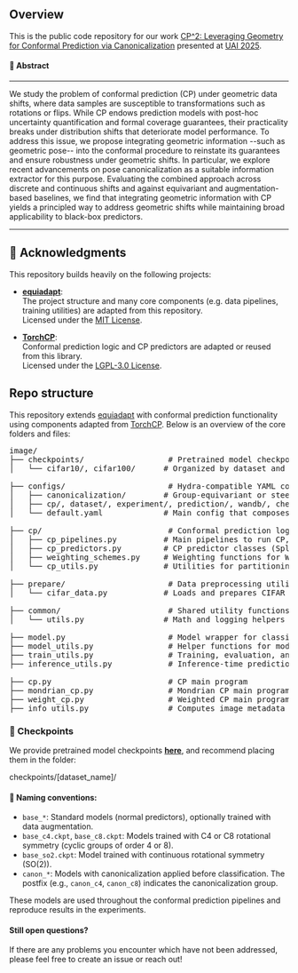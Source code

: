 ## Overview

This is the public code repository for our work
[CP^2: Leveraging Geometry for Conformal Prediction via Canonicalization](https://www.arxiv.org/abs/2506.16189) presented at [UAI 2025](https://www.auai.org/uai2025/).


#### 📝 Abstract 
---

We study the problem of conformal prediction (CP) under geometric data shifts, where data samples are susceptible to transformations such as rotations or flips. While CP endows prediction models with post-hoc uncertainty quantification and formal coverage guarantees, their practicality breaks under distribution shifts that deteriorate model performance. To address this issue, we propose integrating geometric information --such as geometric pose-- into the conformal procedure to reinstate its guarantees and ensure robustness under geometric shifts. In particular, we explore recent advancements on pose canonicalization as a suitable information extractor for this purpose. Evaluating the combined approach across discrete and continuous shifts and against equivariant and augmentation-based baselines, we find that integrating geometric information with CP yields a principled way to address geometric shifts while maintaining broad applicability to black-box predictors.

---

## 📌 Acknowledgments

This repository builds heavily on the following projects:

- [**equiadapt**](https://github.com/arnab39/equiadapt):  
  The project structure and many core components (e.g. data pipelines, training utilities) are adapted from this repository.  
  Licensed under the [MIT License](https://github.com/arnab39/equiadapt/blob/main/LICENSE).

- [**TorchCP**](https://github.com/ml-stat-sustech/torchcp):  
  Conformal prediction logic and CP predictors are adapted or reused from this library.  
  Licensed under the [LGPL-3.0 License](https://www.gnu.org/licenses/lgpl-3.0.html).


## Repo structure
This repository extends [equiadapt](https://github.com/arnab39/equiadapt/tree/main) with conformal prediction functionality using components adapted from [TorchCP](https://github.com/ml-stat-Sustech/TorchCP). Below is an overview of the core folders and files:

<pre>
image/
├── checkpoints/                  # Pretrained model checkpoints for CIFAR-10 and CIFAR-100
│   └── cifar10/, cifar100/      # Organized by dataset and symmetry group (e.g. base, canon_c8, so2)

├── configs/                      # Hydra-compatible YAML configuration files
│   ├── canonicalization/        # Group-equivariant or steerable settings
│   ├── cp/, dataset/, experiment/, prediction/, wandb/, checkpoint/
│   └── default.yaml             # Main config that composes all others

├── cp/                           # Conformal prediction logic
│   ├── cp_pipelines.py          # Main pipelines to run CP, MCP and WCP trials
│   ├── cp_predictors.py         # CP predictor classes (Split CP, Weighted CP, Mondrian CP)
│   ├── weighting_schemes.py     # Weighting functions for WCP
│   └── cp_utils.py              # Utilities for partitioning and binning

├── prepare/                      # Data preprocessing utilities
│   └── cifar_data.py            # Loads and prepares CIFAR datasets

├── common/                       # Shared utility functions
│   └── utils.py                 # Math and logging helpers

├── model.py                      # Model wrapper for classification
├── model_utils.py                # Helper functions for model construction
├── train_utils.py                # Training, evaluation, and model loading routines
├── inference_utils.py            # Inference-time prediction logic

├── cp.py                         # CP main program
├── mondrian_cp.py                # Mondrian CP main program
├── weight_cp.py                  # Weighted CP main program
├── info_utils.py                 # Computes image metadata (entropy, color, label)
</pre>


### 🧠 Checkpoints

We provide pretrained model checkpoints [**here**](https://drive.google.com/drive/folders/16bgg6Z4KoMpgQ1Jwz-huYb3tHZm08CRf?usp=sharing), and recommend placing them in the folder:

checkpoints/[dataset_name]/

#### 📄 Naming conventions:
- `base_*`: Standard models (normal predictors), optionally trained with data augmentation.
- `base_c4.ckpt`, `base_c8.ckpt`: Models trained with C4 or C8 rotational symmetry (cyclic groups of order 4 or 8).
- `base_so2.ckpt`: Model trained with continuous rotational symmetry (SO(2)).
- `canon_*`: Models with canonicalization applied before classification. The postfix (e.g., `canon_c4`, `canon_c8`) indicates the canonicalization group.

These models are used throughout the conformal prediction pipelines and reproduce results in the experiments.

#### Still open questions?

If there are any problems you encounter which have not been addressed, please feel free to create an issue or reach out! 
